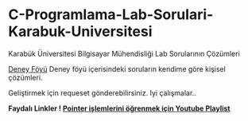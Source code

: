 # C-Programlama-Lab-Sorulari-Karabuk-Universitesi
Karabük Üniversitesi Bilgisayar Mühendisliği Lab Sorularının Çözümleri

[Deney Föyü](http://muh.karabuk.edu.tr/bilgisayar/lab/foyler/programlama_dilleri_ii_deney_foyu.pdf)
Deney föyü içerisindeki soruların kendime göre kişisel çözümleri.

Geliştirmek için requeset gönderebilirsiniz. Iyi çalışmalar..

<strong>Faydalı Linkler !</storng>
[Pointer işlemlerini öğrenmek için Youtube Playlist](https://www.youtube.com/playlist?list=PL2_aWCzGMAwLZp6LMUKI3cc7pgGsasm2_)
